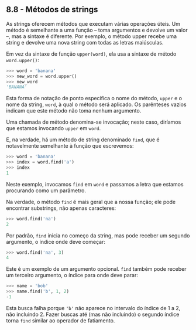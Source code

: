 ## 8.8 - Métodos de strings

As strings oferecem métodos que executam várias operações úteis. Um método é semelhante a uma função – toma argumentos e devolve um valor –, mas a sintaxe é diferente. Por exemplo, o método upper recebe uma string e devolve uma nova string com todas as letras maiúsculas.

Em vez da sintaxe de função `upper(word)`, ela usa a sintaxe de método `word.upper()`:

```python
>>> word = 'banana'
>>> new_word = word.upper()
>>> new_word
'BANANA'
```

Esta forma de notação de ponto especifica o nome do método, `upper` e o nome da string, `word`, à qual o método será aplicado. Os parênteses vazios indicam que este método não toma nenhum argumento.

Uma chamada de método denomina-se invocação; neste caso, diríamos que estamos invocando `upper` em `word`.

E, na verdade, há um método de string denominado `find`, que é notavelmente semelhante à função que escrevemos:

```python
>>> word = 'banana'
>>> index = word.find('a')
>>> index
1
```

Neste exemplo, invocamos `find` em `word` e passamos a letra que estamos procurando como um parâmetro.

Na verdade, o método `find` é mais geral que a nossa função; ele pode encontrar substrings, não apenas caracteres:

```python
>>> word.find('na')
2
```

Por padrão, `find` inicia no começo da string, mas pode receber um segundo argumento, o índice onde deve começar:

```python
>>> word.find('na', 3)
4
```

Este é um exemplo de um argumento opcional. `find` também pode receber um terceiro argumento, o índice para onde deve parar:

```python
>>> name = 'bob'
>>> name.find('b', 1, 2)
-1
```

Esta busca falha porque `'b'` não aparece no intervalo do índice de 1 a 2, não incluindo 2. Fazer buscas até (mas não incluindo) o segundo índice torna `find` similar ao operador de fatiamento.
